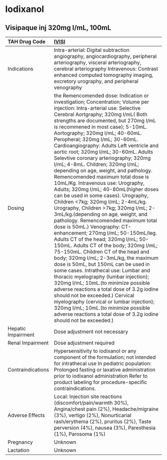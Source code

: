 # Iodixanol

## Visipaque inj 320mg I/mL, 100mL

| TAH Drug Code      | [IVISI](https://www.tahsda.org.tw/drugs/hissearch.php?drug_code=IVISI)                                                                                                                                                                                                                                                                                                                                                                                                                                                                                                                                                                                                                                                                                                                                                                                                                                                                                                                                                                                                                                                                                                                                                                                                                                                                                                                                                                                                                  |
|:-------------------|:----------------------------------------------------------------------------------------------------------------------------------------------------------------------------------------------------------------------------------------------------------------------------------------------------------------------------------------------------------------------------------------------------------------------------------------------------------------------------------------------------------------------------------------------------------------------------------------------------------------------------------------------------------------------------------------------------------------------------------------------------------------------------------------------------------------------------------------------------------------------------------------------------------------------------------------------------------------------------------------------------------------------------------------------------------------------------------------------------------------------------------------------------------------------------------------------------------------------------------------------------------------------------------------------------------------------------------------------------------------------------------------------------------------------------------------------------------------------------------------|
| Indications        | Intra-arterial: Digital subtraction angiography, angiocardiography, peripheral arteriography, visceral arteriography, cerebral arteriography Intravenous: Contrast enhanced computed tomography imaging, excretory urography, and peripheral venography                                                                                                                                                                                                                                                                                                                                                                                                                                                                                                                                                                                                                                                                                                                                                                                                                                                                                                                                                                                                                                                                                                                                                                                                                                 |
| Dosing             | the Remencomended dose: Indication or investigation; Concentration; Volume per injection: Intra-arterial use: Selective Cerebral Aortgraphy; 320mg I/mL( Both strengths are documented, but 270mg I/mL is recommened in most case); 5-10mL. Aortography; 320mg I/mL; 40-60mL. Peropheral; 320mg I/mL; 30-60mL. Cardioangiography: Adults Left ventricle and aortic root; 320mg I/mL; 30-60mL. Adults Selevtive coronary arteriography; 320mg I/mL; 4-8mL. Children; 320mg I/mL; depending on age, weight, and pathology. Remencomended maximum total dose is 10mL/Kg. Intravenous use: Urography, Adults; 320mg I/mL; 40-80mL(higher doses can be used in some cases). Urography, Children <7kg; 320mg I/mL; 2-4mL/kg. Urography, Children >7kg; 320mg I/mL; 2-3mL/kg.(depending on age, weight, and pathology. Remencomended maximum total dose is 50mL.) Venography: CT-enhancement; 270mg I/mL; 50-150mL/leg. Adults CT of the head; 320mg I/mL; 50-150mL. Adults CT of the body; 320mg I/mL; 75-150mL. Children CT of the head and body; 320mg I/mL; 2-3mL/kg, the maximum dose is 50mL, but 150mL can be used in some cases. Intrathecal use: Lumbar and thoracic myelography (lumbar injection); 320mg I/mL; 10mL.(to minimize possible adverse reactions a total dose of 3.2g iodine should not be exceeded.) Cervical myelography (cervical or lumbar injection); 320mg I/mL; 10mL.(to minimize possible adverse reactions a total dose of 3.2g iodine should not be exceeded.) |
| Hepatic Impairment | Dose adjustment not necessary                                                                                                                                                                                                                                                                                                                                                                                                                                                                                                                                                                                                                                                                                                                                                                                                                                                                                                                                                                                                                                                                                                                                                                                                                                                                                                                                                                                                                                                           |
| Renal Impairment   | Dose adjustment required                                                                                                                                                                                                                                                                                                                                                                                                                                                                                                                                                                                                                                                                                                                                                                                                                                                                                                                                                                                                                                                                                                                                                                                                                                                                                                                                                                                                                                                                |
| Contraindications  | Hypersensitivity to iodixanol or any component of the formulation; not intended for intrathecal use In pediatric population: Prolonged fasting or laxative administration prior to iodixanol administration Refer to product labeling for procedure-specific contraindications.                                                                                                                                                                                                                                                                                                                                                                                                                                                                                                                                                                                                                                                                                                                                                                                                                                                                                                                                                                                                                                                                                                                                                                                                         |
| Adverse Effects    | Local: Injection site reactions (discomfort/pain/warmth 30%), Angina/chest pain (2%), Headache/migraine (3%), vertigo (2%), Nonurticarial rash/erythema (2%), pruritus (2%), Taste perversion (4%), nausea (3%), Paresthesia (1%), Parosoma (1%)                                                                                                                                                                                                                                                                                                                                                                                                                                                                                                                                                                                                                                                                                                                                                                                                                                                                                                                                                                                                                                                                                                                                                                                                                                        |
| Pregnancy          | Unknown                                                                                                                                                                                                                                                                                                                                                                                                                                                                                                                                                                                                                                                                                                                                                                                                                                                                                                                                                                                                                                                                                                                                                                                                                                                                                                                                                                                                                                                                                 |
| Lactation          | Unknown                                                                                                                                                                                                                                                                                                                                                                                                                                                                                                                                                                                                                                                                                                                                                                                                                                                                                                                                                                                                                                                                                                                                                                                                                                                                                                                                                                                                                                                                                 |

